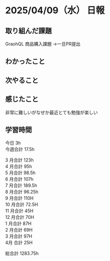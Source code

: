 # 2025/04/09（水） 日報

## 取り組んだ課題
GraohQL 商品購入課題 →一旦PR提出

## わかったこと

## 次やること

## 感じたこと
非常に難しいがなぜか最近とても勉強が楽しい


## 学習時間

今日 3h
<br />
今週合計 17.5h
<br />

3 月合計 123h
<br />
4 月合計 95h
<br />
5 月合計 98.5h
<br />
6 月合計 107h
<br />
7 月合計 189.5h
<br />
8 月合計 96.25h
<br />
9 月合計 110H
<br />
10 月合計 72.5H
<br />
11 月合計 45H
<br />
12 月合計 70H
<br />
1 月合計 87H
<br />
2 月合計 69H
<br />
3 月合計 97H
<br />
4月 合計 25H

総合計 1283.75h
